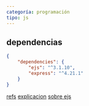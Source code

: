 ```yaml
---
categoría: programación
tipo: js
---
```


## dependencias

```json
{
    "dependencies": {
        "ejs": "^3.1.10",
        "express": "^4.21.1"
    }
}
```
[refs](https://github.com/urian121/Implementando-el-motor-de-plantillas-EJS-en-Express-con-Nodejs)
[explicacion](https://www.youtube.com/watch?v=WohlwGPvw2I&t=130s)
[sobre ejs](https://www.youtube.com/watch?v=VgYT3Zm8K2Y)